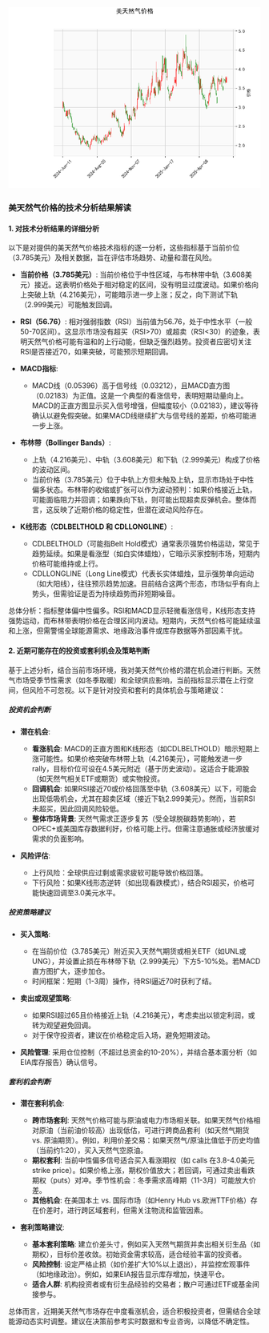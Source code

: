 ![图](CFD.png)

### 美天然气价格的技术分析结果解读

#### 1. 对技术分析结果的详细分析
以下是对提供的美天然气价格技术指标的逐一分析，这些指标基于当前价位（3.785美元）及相关数据，旨在评估市场趋势、动量和潜在风险。

- **当前价格（3.785美元）**: 当前价格位于中性区域，与布林带中轨（3.608美元）接近。这表明价格处于相对稳定的区间，没有明显过度波动。如果价格向上突破上轨（4.216美元），可能暗示进一步上涨；反之，向下测试下轨（2.999美元）可能触发回调。

- **RSI（56.76）**: 相对强弱指数（RSI）当前值为56.76，处于中性水平（一般50-70区间）。这显示市场没有超买（RSI>70）或超卖（RSI<30）的迹象，表明天然气价格可能有温和的上行动能，但缺乏强烈趋势。投资者应密切关注RSI是否接近70，如果突破，可能预示短期回调。

- **MACD指标**: 
  - MACD线（0.05396）高于信号线（0.03212），且MACD直方图（0.02183）为正值。这是一个典型的看涨信号，表明短期动量向上。MACD的正直方图显示买入信号增强，但幅度较小（0.02183），建议等待确认以避免假突破。如果MACD线继续扩大与信号线的差距，价格可能进一步上涨。

- **布林带（Bollinger Bands）**: 
  - 上轨（4.216美元）、中轨（3.608美元）和下轨（2.999美元）构成了价格的波动区间。
  - 当前价格（3.785美元）位于中轨上方但未触及上轨，显示市场处于中性偏多状态。布林带的收缩或扩张可以作为波动预判：如果价格接近上轨，可能面临阻力并回调；如果跌向下轨，则可能出现超卖反弹机会。整体而言，这反映了近期价格的稳定性，但潜在波动风险存在。

- **K线形态（CDLBELTHOLD 和 CDLLONGLINE）**: 
  - CDLBELTHOLD（可能指Belt Hold模式）通常表示强势价格运动，常见于趋势延续。如果是看涨型（如白实体蜡烛），它暗示买家控制市场，短期内价格可能维持或上行。
  - CDLLONGLINE（Long Line模式）代表长实体蜡烛，显示强势单向运动（如大阳线），往往预示趋势加速。目前结合这两个形态，市场似乎有向上势头，但需验证是否为持续趋势而非短期噪音。

总体分析：指标整体偏中性偏多。RSI和MACD显示轻微看涨信号，K线形态支持强势运动，而布林带表明价格在合理区间内波动。短期内，天然气价格可能延续温和上涨，但需警惕全球能源需求、地缘政治事件或库存数据等外部因素干扰。

#### 2. 近期可能存在的投资或套利机会及策略判断
基于上述分析，结合当前市场环境，我对美天然气价格的潜在机会进行判断。天然气市场受季节性需求（如冬季取暖）和全球供应影响，当前指标显示潜在上行空间，但风险不可忽视。以下是针对投资和套利的具体机会与策略建议：

##### **投资机会判断**
- **潜在机会**:
  - **看涨机会**: MACD的正直方图和K线形态（如CDLBELTHOLD）暗示短期上涨可能性。如果价格突破布林带上轨（4.216美元），可能触发进一步 rally，目标价位可设在4.5美元附近（基于历史波动）。这适合于能源股（如天然气相关ETF或期货）或实物投资。
  - **回调机会**: 如果RSI接近70或价格回落至中轨（3.608美元）以下，可能会出现低吸机会，尤其在超卖区域（接近下轨2.999美元）。然而，当前RSI未超买，因此回调风险较低。
  - **整体市场背景**: 天然气需求正逐步复苏（受全球脱碳趋势影响），若OPEC+或美国库存数据利好，价格可能上行。但需注意通胀或经济放缓对需求的负面影响。

- **风险评估**:
  - 上行风险：全球供应过剩或需求疲软可能导致价格回落。
  - 下行风险：如果K线形态逆转（如出现看跌模式），结合RSI超买，价格可能快速回调至3.0美元水平。

##### **投资策略建议**
- **买入策略**: 
  - 在当前价位（3.785美元）附近买入天然气期货或相关ETF（如UNL或UNG），并设置止损在布林带下轨（2.999美元）下方5-10%处。若MACD直方图扩大，逐步加仓。
  - 时间框架：短期（1-3周）操作，待RSI逼近70时获利了结。
  
- **卖出或观望策略**:
  - 如果RSI超过65且价格接近上轨（4.216美元），考虑卖出以锁定利润，或转为观望避免回调。
  - 对于保守投资者，建议在价格稳定后入场，避免短期波动。

- **风险管理**: 采用仓位控制（不超过总资金的10-20%），并结合基本面分析（如EIA库存报告）确认信号。

##### **套利机会判断**
- **潜在套利机会**:
  - **跨市场套利**: 天然气价格可能与原油或电力市场相关联。如果天然气价格相对原油（当前油价较高）出现低估，可进行跨商品套利（如天然气期货 vs. 原油期货）。例如，利用价差交易：如果天然气/原油比值低于历史均值（当前约1:20），买入天然气空原油。
  - **期权套利**: 当前中性偏多信号适合买入看涨期权（如 calls 在3.8-4.0美元strike price）。如果价格上涨，期权价值放大；若回调，可通过卖出看跌期权（puts）对冲。季节性机会：冬季需求高峰期（11-3月）可能放大价差。
  - **其他机会**: 在美国本土 vs. 国际市场（如Henry Hub vs.欧洲TTF价格）存在价差时，进行跨区域套利，但需关注物流和监管因素。

- **套利策略建议**:
  - **基本套利策略**: 建立价差头寸，例如买入天然气期货并卖出相关衍生品（如期权），目标价差收敛。初始资金需求较高，适合经验丰富的投资者。
  - **风险控制**: 设定严格止损（如价差扩大10%以上退出），并监控宏观事件（如地缘政治）。例如，如果EIA报告显示库存增加，快速平仓。
  - **适合人群**: 机构投资者或有衍生品经验的交易者；散户可通过ETF或基金间接参与。

总体而言，近期美天然气市场存在中度看涨机会，适合积极投资者，但需结合全球能源动态实时调整。建议在决策前参考实时数据和专业咨询，以降低不确定性。